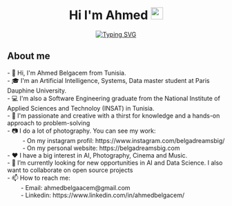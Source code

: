 <h1 align = "center">
  Hi I'm Ahmed
  <img src="https://media.giphy.com/media/hvRJCLFzcasrR4ia7z/giphy.gif" width="28">
</h1>
<p align="center">
<a href="https://git.io/typing-svg">
<img src="https://readme-typing-svg.demolab.com?font=Fira+Code&pause=1000&color=F70707&background=FFFD5300&center=true&vCenter=true&multiline=true&width=435&height=100&lines=Data+Science+Student.;Software+Engineering+Graduate.;Photographer+and+Cinema+lover." alt="Typing SVG" />
</a>
</p>
<h2> About me </h2>
- 👋 Hi, I'm Ahmed Belgacem from Tunisia. </br>
- 🎓 I'm an Artificial Intelligence, Systems, Data master student at Paris Dauphine University. </br>
- 💻 I'm also a Software Engineering graduate from the National Institute of Applied Sciences and Technoloy (INSAT) in Tunisia. </br>
- 🧑‍  I'm passionate and creative with a thirst for knowledge and a hands-on approach to problem-solving </br>
- 📷 I do a lot of photography. You can see my work: </br>
&nbsp;&nbsp;&nbsp;&nbsp;&nbsp;&nbsp;&nbsp;&nbsp - On my instagram profil: https://www.instagram.com/belgadreamsbig/ </br>
&nbsp;&nbsp;&nbsp;&nbsp;&nbsp;&nbsp;&nbsp;&nbsp - On my personal website: https://belgadreamsbig.com </br>
- ❤️ I have a big interest in AI, Photography, Cinema and Music. </br>
- 👀 I’m currently looking for new opportunities in AI and Data Science. I also want to collaborate on open source projects </br>
- 📫 How to reach me: </br>
&nbsp;&nbsp;&nbsp;&nbsp;&nbsp;&nbsp;&nbsp - Email: ahmedbelgaacem@gmail.com </br>
&nbsp;&nbsp;&nbsp;&nbsp;&nbsp;&nbsp;&nbsp - Linkedin: https://www.linkedin.com/in/ahmedbelgacem/ </br>

